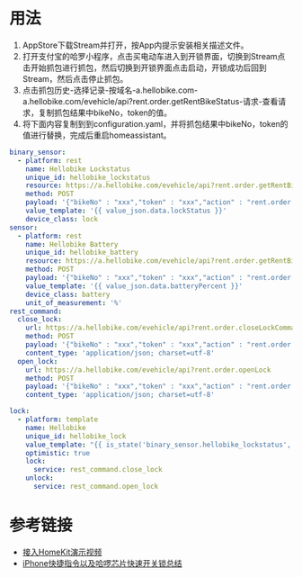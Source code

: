 # 用法
1. AppStore下载Stream并打开，按App内提示安装相关描述文件。
2. 打开支付宝的哈罗小程序，点击买电动车进入到开锁界面，切换到Stream点击开始抓包进行抓包，然后切换到开锁界面点击启动，开锁成功后回到Stream，然后点击停止抓包。
3. 点击抓包历史-选择记录-按域名-a.hellobike.com-a.hellobike.com/evehicle/api?rent.order.getRentBikeStatus-请求-查看请求，复制抓包结果中bikeNo，token的值。
4. 将下面内容复制到到configuration.yaml，并将抓包结果中bikeNo，token的值进行替换，完成后重启homeassistant。
```yaml
binary_sensor:
  - platform: rest
    name: Hellobike Lockstatus
    unique_id: hellobike_lockstatus
    resource: https://a.hellobike.com/evehicle/api?rent.order.getRentBikeStatus
    method: POST
    payload: '{"bikeNo" : "xxx","token" : "xxx","action" : "rent.order.getRentBikeStatus"}'
    value_template: '{{ value_json.data.lockStatus }}'
    device_class: lock
sensor:
  - platform: rest
    name: Hellobike Battery
    unique_id: hellobike_battery
    resource: https://a.hellobike.com/evehicle/api?rent.order.getRentBikeStatus
    method: POST
    payload: '{"bikeNo" : "xxx","token" : "xxx","action" : "rent.order.getRentBikeStatus"}'
    value_template: '{{ value_json.data.batteryPercent }}'
    device_class: battery
    unit_of_measurement: '%'
rest_command:
  close_lock:
    url: https://a.hellobike.com/evehicle/api?rent.order.closeLockCommand
    method: POST
    payload: '{"bikeNo" : "xxx","token" : "xxx","action" : "rent.order.closeLockCommand"}'
    content_type: 'application/json; charset=utf-8'
  open_lock:
    url: https://a.hellobike.com/evehicle/api?rent.order.openLock
    method: POST
    payload: '{"bikeNo" : "xxx","token" : "xxx","action" : "rent.order.openLock"}'
    content_type: 'application/json; charset=utf-8'

lock:
  - platform: template
    name: Hellobike
    unique_id: hellobike_lock
    value_template: "{{ is_state('binary_sensor.hellobike_lockstatus', 'off') }}"
    optimistic: true
    lock:
      service: rest_command.close_lock
    unlock:
      service: rest_command.open_lock
```
# 参考链接
* [接入HomeKit演示视频](https://www.bilibili.com/video/BV1ra411E7Cq/?spm_id_from=333.788.recommend_more_video.18)
* [iPhone快捷指令以及哈啰芯片快速开关锁总结](https://1min.cc/archives/164.html)
